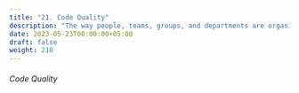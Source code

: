 ```yaml
---
title: "21. Code Quality"
description: "The way people, teams, groups, and departments are organized and work together."
date: 2023-05-23T00:00:00+05:00
draft: false
weight: 210
---
```


###### Code Quality



